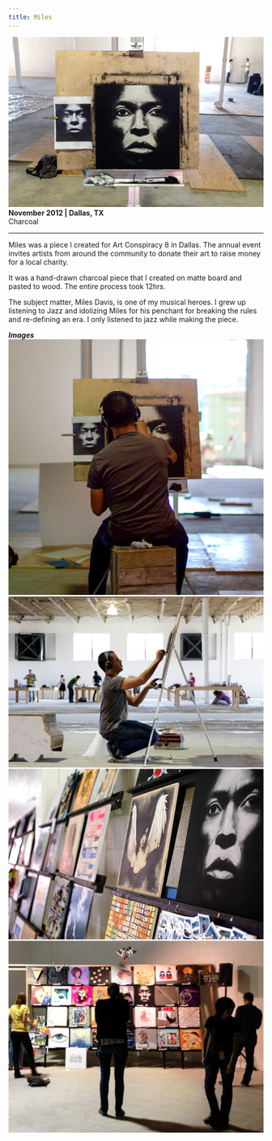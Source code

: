 ```yaml
---
title: Miles
---
```


![Miles](assets/img/work/miles/miles-1.jpg)
**November 2012 | Dallas, TX** <br>
Charcoal <br>

---

Miles was a piece I created for Art Conspiracy 8 in Dallas. The annual event invites artists from around the community to donate their art to raise money for a local charity.

It was a hand-drawn charcoal piece that I created on matte board and pasted to wood. The entire process took 12hrs.

The subject matter, Miles Davis, is one of my musical heroes. I grew up listening to Jazz and idolizing Miles for his penchant for breaking the rules and re-defining an era. I only listened to jazz while making the piece.

***Images***
![Miles](assets/img/work/miles/miles-2.jpg)
![Miles](assets/img/work/miles/miles-3.jpg)
![Miles](assets/img/work/miles/miles-4.jpg)
![Miles](assets/img/work/miles/miles-5.jpg)
